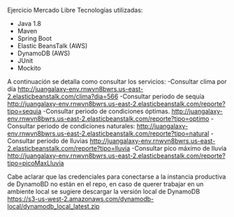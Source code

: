Ejercicio  Mercado Libre
Tecnologías utilizadas:
-	Java 1.8
-	Maven 
-	Spring Boot
-	Elastic BeansTalk (AWS)
-	DynamoDB (AWS)
-	JUnit
-	Mockito 

A continuación se detalla como consultar los servicios:
-Consultar clima por día
http://juangalaxy-env.rnwvn8bwrs.us-east-2.elasticbeanstalk.com/clima?dia=566
-Consultar periodo de sequía
http://juangalaxy-env.rnwvn8bwrs.us-east-2.elasticbeanstalk.com/reporte?tipo=sequia
-Consultar periodo de condiciones óptimas.
http://juangalaxy-env.rnwvn8bwrs.us-east-2.elasticbeanstalk.com/reporte?tipo=optimo
-Consultar periodo de condiciones naturales:
http://juangalaxy-env.rnwvn8bwrs.us-east-2.elasticbeanstalk.com/reporte?tipo=natural
-Consultar periodo de lluvias
http://juangalaxy-env.rnwvn8bwrs.us-east-2.elasticbeanstalk.com/reporte?tipo=lluvia
-Consultar pico máximo de lluvia
http://juangalaxy-env.rnwvn8bwrs.us-east-2.elasticbeanstalk.com/reporte?tipo=picoMaxLluvia

Cabe aclarar que las credenciales para conectarse a la instancia productiva de DynamoBD no están en el repo, en caso de querer trabajar en un ambiente local se sugiere descargar la versión local de DynamoDB
https://s3-us-west-2.amazonaws.com/dynamodb-local/dynamodb_local_latest.zip
